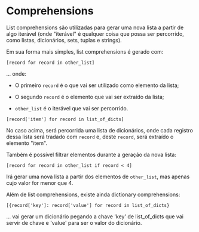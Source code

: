 # Comprehensions

List comprehensions são utilizadas para gerar uma nova lista a partir de algo
iterável (onde "iterável" é qualquer coisa que possa ser percorrido, como
listas, dicionários, sets, tuplas e strings).

Em sua forma mais simples, list comprehensions é gerado com:

```
[record for record in other_list]
```

... onde:

* O primeiro `record` é o que vai ser utilizado como elemento da lista;

* O segundo `record` é o elemento que vai ser extraído da lista;

* `other_list` é o iterável que vai ser percorrido.

```
[record['item'] for record in list_of_dicts]
```

No caso acima, será percorrida uma lista de dicionários, onde cada registro
dessa lista será tradado com `record` e, deste `record`, será extraído o
elemento "item".

Também é possível filtrar elementos durante a geração da nova lista:

```
[record for record in other_list if record < 4]
```

Irá gerar uma nova lista a partir dos elementos de `other_list`, mas apenas
cujo valor for menor que 4.

Além de list comprehensions, existe ainda dictionary comprehensions:

```
[{record['key']: record['value'] for record in list_of_dicts}
``````

... vai gerar um dicionário pegando a chave 'key' de list_of_dicts que vai
servir de chave e 'value' para ser o valor do dicionário.
